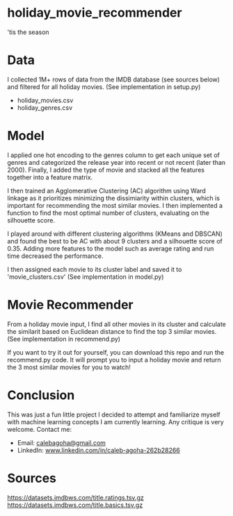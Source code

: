 # holiday_movie_recommender
'tis the season

# Data
I collected 1M+ rows of data from the IMDB database (see sources below) and filtered for all holiday movies. (See implementation in setup.py)
- holiday_movies.csv
- holiday_genres.csv

# Model
I applied one hot encoding to the genres column to get each unique set of genres and categorized the release year into recent or not recent (later than 2000). Finally, I added the type of movie and stacked all the features together into a feature matrix.

I then trained an Agglomerative Clustering (AC) algorithm using Ward linkage as it prioritizes minimizing the dissimiarity within clusters, which is important for recommending the most similar movies. I then implemented a function to find the most optimal number of clusters, evaluating on the silhouette score. 

I played around with different clustering algorithms (KMeans and DBSCAN) and found the best to be AC with about 9 clusters and a silhouette score of 0.35. Adding more features to the model such as average rating and run time decreased the performance.

I then assigned each movie to its cluster label and saved it to 'movie_clusters.csv'
(See implementation in model.py)

# Movie Recommender
From a holiday movie input, I find all other movies in its cluster and calculate the similarit based on Euclidean distance to find the top 3 similar movies.
(See implementation in recommend.py)

If you want to try it out for yourself, you can download this repo and run the recommend.py code. It will prompt you to input a holiday movie and return the 3 most similar movies for you to watch!

# Conclusion
This was just a fun little project I decided to attempt and familiarize myself with machine learning concepts I am currently learning. Any critique is very welcome. Contact me:
- Email: calebagoha@gmail.com
- LinkedIn: www.linkedin.com/in/caleb-agoha-262b28266



# Sources
https://datasets.imdbws.com/title.ratings.tsv.gz
https://datasets.imdbws.com/title.basics.tsv.gz

